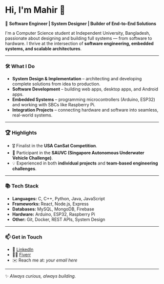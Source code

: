 # Hi, I'm Mahir 👋  

🚀 **Software Engineer | System Designer | Builder of End-to-End Solutions**

I'm a Computer Science student at Independent University, Bangladesh, passionate about designing and building full systems — from software to hardware. I thrive at the intersection of **software engineering, embedded systems, and scalable architectures**.

---

### 🛠️ What I Do
- **System Design & Implementation** – architecting and developing complete solutions from idea to production.  
- **Software Development** – building web apps, desktop apps, and Android apps.  
- **Embedded Systems** – programming microcontrollers (Arduino, ESP32) and working with SBCs like Raspberry Pi.  
- **Integration Projects** – connecting hardware and software into seamless, real-world systems.  

---

### 🏆 Highlights
- 🎖️ Finalist in the **USA CanSat Competition**.  
- 🌊 Participant in the **SAUVC (Singapore Autonomous Underwater Vehicle Challenge)**.  
- 💡 Experienced in both **individual projects** and **team-based engineering challenges**.  

---

### 📚 Tech Stack
- **Languages:** C, C++, Python, Java, JavaScript  
- **Frameworks:** React, Node.js, Express  
- **Databases:** MySQL, MongoDB, Firebase  
- **Hardware:** Arduino, ESP32, Raspberry Pi  
- **Other:** Git, Docker, REST APIs, System Design  

---

### 📫 Get in Touch
- 💼 [LinkedIn](https://www.linkedin.com/)  
- 🧑‍💻 [Fiverr](https://www.fiverr.com/)  
- ✉️ Reach me at: *your email here*  

---

✨ *Always curious, always building.*  
